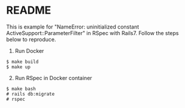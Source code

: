 # README

This is example for "NameError: uninitialized constant ActiveSupport::ParameterFilter" in RSpec with Rails7.
Follow the steps below to reproduce.

1. Run Docker

```
$ make build
$ make up
```

2. Run RSpec in Docker container

```
$ make bash
# rails db:migrate
# rspec
```
